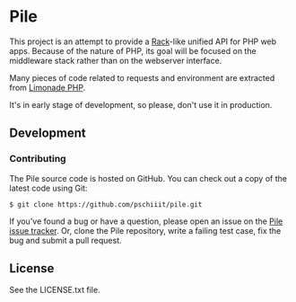 # Pile

This project is an attempt to provide a [Rack](http://rack.rubyforge.org/)-like
 unified API for PHP web apps. Because of the nature of PHP, its goal
will be focused on the middleware stack rather than on the webserver
interface.

Many pieces of code related to requests and environment are extracted
from [Limonade PHP](https://github.com/sofadesign/limonade/).

It's in early stage of development, so please, don't use it in
production.

## Development
### Contributing

The Pile source code is hosted on GitHub. You can check out a copy of the latest code using Git:

    $ git clone https://github.com/pschiiit/pile.git

If you've found a bug or have a question, please open an issue on the [Pile issue tracker](https://github.com/pschiiit/pile/issues). Or, clone the Pile repository, write a failing test case, fix the bug and submit a pull request.

## License

See the LICENSE.txt file.


